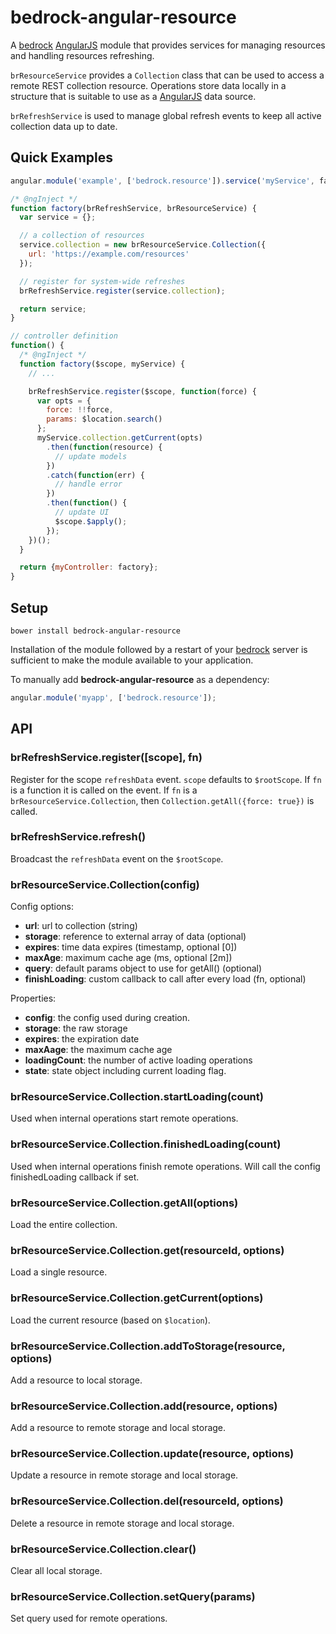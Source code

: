 # bedrock-angular-resource

A [bedrock][] [AngularJS][] module that provides services for managing
resources and handling resources refreshing.

`brResourceService` provides a `Collection` class that can be used to access
a remote REST collection resource. Operations store data locally in a
structure that is suitable to use as a [AngularJS][] data source.

`brRefreshService` is used to manage global refresh events to keep all
active collection data up to date.

## Quick Examples

```js
angular.module('example', ['bedrock.resource']).service('myService', factory);

/* @ngInject */
function factory(brRefreshService, brResourceService) {
  var service = {};

  // a collection of resources
  service.collection = new brResourceService.Collection({
    url: 'https://example.com/resources'
  });

  // register for system-wide refreshes
  brRefreshService.register(service.collection);

  return service;
}
```

```js
// controller definition
function() {
  /* @ngInject */
  function factory($scope, myService) {
    // ...

    brRefreshService.register($scope, function(force) {
      var opts = {
        force: !!force,
        params: $location.search()
      };
      myService.collection.getCurrent(opts)
        .then(function(resource) {
          // update models
        })
        .catch(function(err) {
          // handle error
        })
        .then(function() {
          // update UI
          $scope.$apply();
        });
    })();
  }

  return {myController: factory};
}
```

## Setup

```
bower install bedrock-angular-resource
```

Installation of the module followed by a restart of your [bedrock][] server
is sufficient to make the module available to your application.

To manually add **bedrock-angular-resource** as a dependency:

```js
angular.module('myapp', ['bedrock.resource']);
```

## API

### brRefreshService.register([scope], fn)

Register for the scope `refreshData` event. `scope` defaults to
`$rootScope`. If `fn` is a function it is called on the event. If `fn` is a
`brResourceService.Collection`, then `Collection.getAll({force: true})` is
called.

### brRefreshService.refresh()

Broadcast the `refreshData` event on the `$rootScope`.

### brResourceService.Collection(config)

Config options:
- **url**: url to collection (string)
- **storage**: reference to external array of data (optional)
- **expires**: time data expires (timestamp, optional [0])
- **maxAge**: maximum cache age (ms, optional [2m])
- **query**: default params object to use for getAll() (optional)
- **finishLoading**: custom callback to call after every load (fn, optional)

Properties:
- **config**: the config used during creation.
- **storage**: the raw storage
- **expires**: the expiration date
- **maxAage**: the maximum cache age
- **loadingCount**: the number of active loading operations
- **state**: state object including current loading flag.

### brResourceService.Collection.startLoading(count)

Used when internal operations start remote operations.

### brResourceService.Collection.finishedLoading(count)

Used when internal operations finish remote operations. Will call the config
finishedLoading callback if set.

### brResourceService.Collection.getAll(options)

Load the entire collection.

### brResourceService.Collection.get(resourceId, options)

Load a single resource.

### brResourceService.Collection.getCurrent(options)

Load the current resource (based on `$location`).

### brResourceService.Collection.addToStorage(resource, options)

Add a resource to local storage.

### brResourceService.Collection.add(resource, options)

Add a resource to remote storage and local storage.

### brResourceService.Collection.update(resource, options)

Update a resource in remote storage and local storage.

### brResourceService.Collection.del(resourceId, options)

Delete a resource in remote storage and local storage.

### brResourceService.Collection.clear()

Clear all local storage.

### brResourceService.Collection.setQuery(params)

Set query used for remote operations.

[bedrock]: https://github.com/digitalbazaar/bedrock
[AngularJS]: https://github.com/angular/angular.js

